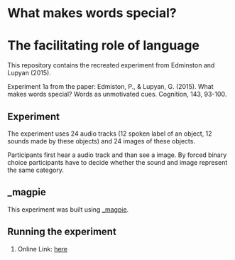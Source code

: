 # What makes words special?
# The facilitating role of language

This repository contains the recreated experiment from Edminston and Lupyan (2015).

Experiment 1a from the paper:
Edmiston, P., & Lupyan, G. (2015). What makes words special? Words as unmotivated cues. Cognition, 143, 93-100.


## Experiment

The experiment uses 24 audio tracks (12 spoken label of an object, 12 sounds made by these objects) and 24 images of these objects.

Participants first hear a audio track and than see a image. By forced binary choice participants have to decide whether the sound and image represent the same category.


## \_magpie

This experiment was built using [\_magpie](https://magpie-ea.github.io/magpie-site/index.html).

## Running the experiment

1. Online Link: [here](https://xplab2020-what-makes-words-special.netlify.app/)
